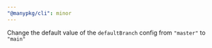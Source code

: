 ```yaml
---
"@manypkg/cli": minor
---
```


Change the default value of the `defaultBranch` config from `"master"` to `"main"`
